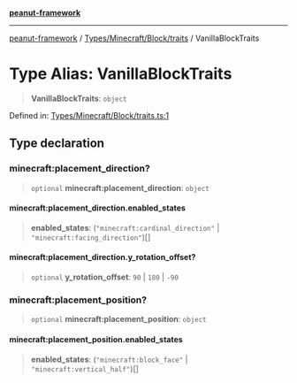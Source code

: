 [**peanut-framework**](../../../../../README.md)

***

[peanut-framework](../../../../../modules.md) / [Types/Minecraft/Block/traits](../README.md) / VanillaBlockTraits

# Type Alias: VanillaBlockTraits

> **VanillaBlockTraits**: `object`

Defined in: [Types/Minecraft/Block/traits.ts:1](https://github.com/palmmc/Peanut-Framework/blob/a953dc2db1f7e00237b91b5b1f38f50520700085/PeanutFramework/Types/Minecraft/Block/traits.ts#L1)

## Type declaration

### minecraft:placement\_direction?

> `optional` **minecraft:placement\_direction**: `object`

#### minecraft:placement\_direction.enabled\_states

> **enabled\_states**: (`"minecraft:cardinal_direction"` \| `"minecraft:facing_direction"`)[]

#### minecraft:placement\_direction.y\_rotation\_offset?

> `optional` **y\_rotation\_offset**: `90` \| `180` \| `-90`

### minecraft:placement\_position?

> `optional` **minecraft:placement\_position**: `object`

#### minecraft:placement\_position.enabled\_states

> **enabled\_states**: (`"minecraft:block_face"` \| `"minecraft:vertical_half"`)[]
